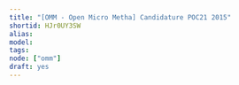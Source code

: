 ```yaml
---
title: "[OMM - Open Micro Metha] Candidature POC21 2015"
shortid: HJr0UY3SW
alias:
model:
tags:
node: ["omm"]
draft: yes
---
```

